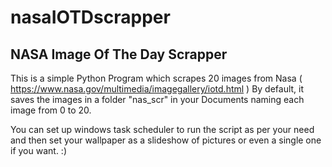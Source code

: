 # nasaIOTDscrapper 
## NASA Image Of The Day Scrapper

This is a simple Python Program which scrapes 20 images from Nasa ( https://www.nasa.gov/multimedia/imagegallery/iotd.html )
By default, it saves the images in a folder "nas_scr" in your Documents naming each image from 0 to 20.

You can set up windows task scheduler to run the script as per your need and then set your wallpaper as a slideshow of pictures or even a single one if you want. :)
